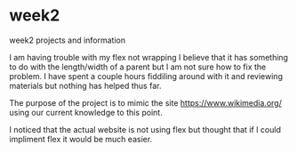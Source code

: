 # week2
week2 projects and information

I am having trouble with my flex not wrapping
I believe that it has something to do with the length/width of a parent but I am not sure how to fix the problem. 
I have spent a couple hours fiddiling around with it and reviewing materials but nothing has helped thus far.

The purpose of the project is to mimic the site https://www.wikimedia.org/ using our current knowledge to this point.

I noticed that the actual website is not using flex but thought that if I could impliment flex it would be much easier.